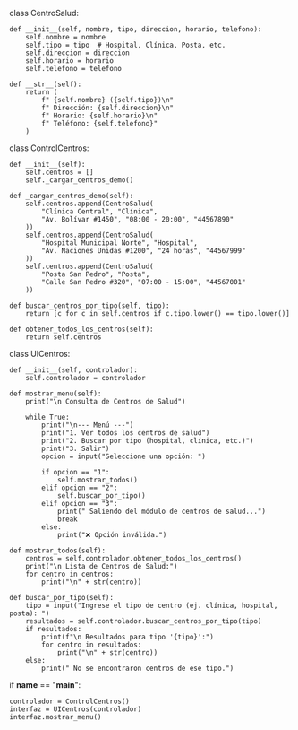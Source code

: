 class CentroSalud:

    def __init__(self, nombre, tipo, direccion, horario, telefono):
        self.nombre = nombre
        self.tipo = tipo  # Hospital, Clínica, Posta, etc.
        self.direccion = direccion
        self.horario = horario
        self.telefono = telefono

    def __str__(self):
        return (
            f" {self.nombre} ({self.tipo})\n"
            f" Dirección: {self.direccion}\n"
            f" Horario: {self.horario}\n"
            f" Teléfono: {self.telefono}"
        )


class ControlCentros:

    def __init__(self):
        self.centros = []
        self._cargar_centros_demo()

    def _cargar_centros_demo(self):
        self.centros.append(CentroSalud(
            "Clínica Central", "Clínica",
            "Av. Bolívar #1450", "08:00 - 20:00", "44567890"
        ))
        self.centros.append(CentroSalud(
            "Hospital Municipal Norte", "Hospital",
            "Av. Naciones Unidas #1200", "24 horas", "44567999"
        ))
        self.centros.append(CentroSalud(
            "Posta San Pedro", "Posta",
            "Calle San Pedro #320", "07:00 - 15:00", "44567001"
        ))

    def buscar_centros_por_tipo(self, tipo):
        return [c for c in self.centros if c.tipo.lower() == tipo.lower()]

    def obtener_todos_los_centros(self):
        return self.centros


class UICentros:

    def __init__(self, controlador):
        self.controlador = controlador

    def mostrar_menu(self):
        print("\n Consulta de Centros de Salud")

        while True:
            print("\n--- Menú ---")
            print("1. Ver todos los centros de salud")
            print("2. Buscar por tipo (hospital, clínica, etc.)")
            print("3. Salir")
            opcion = input("Seleccione una opción: ")

            if opcion == "1":
                self.mostrar_todos()
            elif opcion == "2":
                self.buscar_por_tipo()
            elif opcion == "3":
                print(" Saliendo del módulo de centros de salud...")
                break
            else:
                print("❌ Opción inválida.")

    def mostrar_todos(self):
        centros = self.controlador.obtener_todos_los_centros()
        print("\n Lista de Centros de Salud:")
        for centro in centros:
            print("\n" + str(centro))

    def buscar_por_tipo(self):
        tipo = input("Ingrese el tipo de centro (ej. clínica, hospital, posta): ")
        resultados = self.controlador.buscar_centros_por_tipo(tipo)
        if resultados:
            print(f"\n Resultados para tipo '{tipo}':")
            for centro in resultados:
                print("\n" + str(centro))
        else:
            print(" No se encontraron centros de ese tipo.")


if __name__ == "__main__":

    controlador = ControlCentros()
    interfaz = UICentros(controlador)
    interfaz.mostrar_menu()
